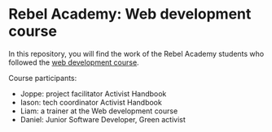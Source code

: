 # Rebel Academy: Web development course
In this repository, you will find the work of the Rebel Academy students who followed the [web development course](https://www.activisthandbook.org/en/academy/web-dev).

Course participants:
- Joppe: project facilitator Activist Handbook
- Iason: tech coordinator Activist Handbook
- Liam: a trainer at the Web development course
- Daniel: Junior Software Developer, Green activist
